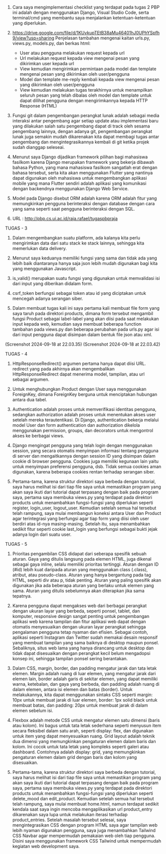 1. Cara saya mengimplementasi checklist yang terdapat pada tugas 2 PBP ini adalah dengan menggunakan Django, Visual Studio Code, serta terminal/cmd yang membantu saya menjalankan ketentuan-ketentuan yang diperlukan.

2. https://drive.google.com/file/d/1KUvkupTEtB38aMu46401hJ0UPhYSpfh9/view?usp=sharing 
Penjelasan tambahan mengenai kaitan urls.py, views.py, models.py, dan berkas html:
    - User atau pengguna melakukan request kepada url
    - Url melakukan request kepada view mengenai pesan yang dikirimkan user kepada url
    - View kemudian mengirimkan permintaan pada model dan template mengenai pesan yang dikirimkan oleh user/pengguna
    - Model dan template me-reply kembali kepada view mengenai pesan yang dikirimkan oleh user/pengguna
    - View kemudian melakukan tugas terakhirnya untuk menampilkan seluruh pesan yang telah dibalas oleh model dan template untuk dapat dilihat pengguna dengan mengirimkannya kepada HTTP Response (HTML)

3. Fungsi git dalam pengembangan perangkat lunak adalah sebagai media interaksi antar pengembang agar setiap update atau implementasi baru yang dilakukan salah satu pengembang dapat di track oleh sesama pengembang lainnya, dengan adanya git, pengembangan perangkat lunak juga semakin mudah dikarenakan kita dapat membagi tugas antar pengembang dan mengintegrasikannya kembali di git ketika projek sudah dianggap seleseai.

4. Menurut saya Django dijadikan framework pilihan bagi mahasiswa fasilkom karena Django merupakan framework yang bekerja dibawah bahasa Python, yang mana mahasiswa fasilkom sangatlah erat dengan bahasa tersebut, serta kita akan menggunakan Flutter yang nantinya dapat digunakan oleh mahasiswa untuk mengembangkan aplikasi mobile yang mana Flutter sendiri adalah aplikasi yang komunikasi dengan backendnya menggunakan Django Web Service.

5. Model pada Django disebut ORM adalah karena ORM adalah fitur yang memungkinkan pengguna berinteraksi dengan database dengan cara yang sama seperti saat pengguna berinteraksi dengan SQL.

6. URL : http://pbp.cs.ui.ac.id/raja.rafael/tugaspbpraja

TUGAS - 3

1. Dalam mengembangkan suatu platform, ada kalanya kita perlu mengirimkan data dari satu stack ke stack lainnya, sehingga kita memerlukan data delivery.

2. Menurut saya keduanya memiliki fungsi yang sama dan tidak ada yang lebih baik diantaranya hanya saja json lebih mudah digunakan bagi kita yang menggunakan Javascript.

3. is_valid() merupakan suatu fungsi yang digunakan untuk memvalidasi isi dari input yang diberikan didalam form.

4. csrf_token berfungsi sebagai token atau id yang diciptakan untuk mencegah adanya serangan siber.

5. Dalam membuat tugas kali ini saya pertama kali membuat file form yang saya taruh pada direktori products, dimana form tersebut mengambil fungsi Product sebagai label-label yang akan diisi pada saat melakukan input kepada web, kemudian saya membuat beberapa function tambahan pada views.py dan beberapa perubahan pada urls.py agar isi dari input pengguna dapat disimpan dalam bentuk file json atau xml.

(Screenshot 2024-09-18 at 22.03.35)
(Screenshot 2024-09-18 at 22.03.42)

TUGAS - 4

1. HttpResponseRedirect() argumen pertama hanya dapat diisi URL. redirect yang pada akhirnya akan mengembalikan HttpResponseRedirect dapat menerima model, tampilan, atau url sebagai argumen.

2. Untuk menghubungkan Product dengan User saya menggunakan ForeignKey, dimana ForeignKey berguna untuk menciptakan hubungan antara dua tabel.

3. Authentication adalah proses untuk memverifikasi identitas pengguna, sedangkan authorization adalah proses untuk menentukan akses user setelah mereka terautentikasi. Di Django, authentication bekerja melalui model User dan form authentication dan authorization dikelola menggunakan permission, groups, dan decorators untuk mengontrol akses ke berbagai views.

4. Django mengingat pengguna yang telah login dengan menggunakan session, yang secara otomatis menyimpan informasi tentang pengguna di server dan mengaitkannya dengan session ID yang disimpan dalam cookie di browser pengguna. Cookies juga memiliki kegunaan lain yaitu untuk menyimpan preferensi pengguna, dsb. Tidak semua cookies aman digunakan, karena beberapa cookies rentan terhadap serangan siber.

5. Pertama-tama, karena struktur direktori saya berbeda dengan tutorial, saya harus melihat isi dari tiap file saya untuk memastikan program yang akan saya ikuti dari tutorial dapat terpasang dengan baik pada program saya, pertama saya membuka views.py yang terdapat pada direktori products untuk menambahkan fungsi-fungsi yang diperlukan seperti register, login_user, logout_user. Kemudian setelah semua hal tersebut telah rampung, saya mulai membangun koneksi antara User dan Product agar terintegrasi yang berfungsi agar tiap form yang diisi oleh user berdiri atas id-nya masing-masing. Setelah itu, saya menambahkan sedikit fitur seperti cookie last_login yang berfungsi sebagai bukti jejak adanya login dari suatu user.

TUGAS - 5
1. Prioritas pengambilan CSS didapat dari seberapa spesifik sebuah aturan. Gaya yang ditulis langsung pada elemen HTML, juga dikenal sebagai gaya inline, selalu memiliki prioritas tertinggi. Aturan dengan ID (#id) lebih kuat daripada aturan yang menggunakan class (.class), atribut, atau pseudo-class. Aturan yang hanya bergantung pada tag HTML, seperti div atau p, tidak penting. Aturan yang paling spesifik akan digunakan jika ada beberapa aturan yang berlaku untuk elemen yang sama. Aturan yang ditulis sebelumnya akan diterapkan jika sama tepatnya.

2. Karena pengguna dapat mengakses web dari berbagai perangkat dengan ukuran layar yang berbeda, seperti ponsel, tablet, dan komputer, responsive design sangat penting untuk pengembangan aplikasi web karena tampilan dan fitur aplikasi web dapat dengan otomatis menyesuaikan dengan ukuran layar perangkat sehingga pengalaman pengguna tetap nyaman dan efisien. Sebagai contoh, aplikasi seperti Instagram dan Twitter sudah memakai desain responsif yang membuat tampilan yang sama baiknya di desktop maupun ponsel. Sebaliknya, situs web lama yang hanya dirancang untuk desktop dan tidak dapat disesuaikan dengan perangkat kecil belum mengadopsi konsep ini, sehingga tampilan ponsel sering berantakan.

3. Dalam CSS, margin, border, dan padding mengatur jarak dan tata letak elemen. Margin adalah ruang di luar elemen, yang mengatur jarak dari elemen lain, border adalah garis di sekitar elemen, yang dapat memiliki warna, ketebalan, dan gaya yang berbeda, dan padding adalah ruang di dalam elemen, antara isi elemen dan batas (border). Untuk melakukannya, kita dapat menggunakan sintaks CSS seperti margin: 10px untuk membuat jarak di luar elemen, border: 1px solid black untuk membuat batas, dan padding: 20px untuk membuat jarak di dalam elemen sebelum isi.

4. Flexbox adalah metode CSS untuk mengatur elemen satu dimensi (baris atau kolom). Ini bagus untuk tata letak sederhana seperti menyusun item secara fleksibel dalam satu arah, seperti display: flex, dan digunakan untuk item yang dapat menyesuaikan ruang. Grid layout adalah teknik dua dimensi yang memungkinkan pengaturan elemen dalam baris dan kolom. Ini cocok untuk tata letak yang kompleks seperti galeri atau dashboard. Contohnya adalah display: grid, yang memungkinkan pengaturan elemen dalam grid dengan baris dan kolom yang disesuaikan.

5. Pertama-tama, karena struktur direktori saya berbeda dengan tutorial, saya harus melihat isi dari tiap file saya untuk memastikan program yang akan saya ikuti dari tutorial dapat terpasang dengan baik pada program saya, pertama saya membuka views.py yang terdapat pada direktori products untuk menambahkan fungsi-fungsi yang diperlukan seperti delete_mood dan edit_product. Kemudian setelah semua hal tersebut telah rampung, saya mulai membuat home.html, namun terdapat sedikit kendala saat saya ingin mencoba mengaplikasikan url product_entry dikarenakan saya lupa untuk melakukan iterasi terhadap product_entries. Setelah masalah tersebut selesai, saya mengintegrasikan CSS dengan program HTML saya agar tampilan web lebih nyaman digunakan pengguna, saya juga menambahkan Tailwind CSS Navbar agar mempermudah pemakaian web oleh tiap pengguna. Disini saya menggunakan framework CSS Tailwind untuk mempermudah kegiatan web development saya.